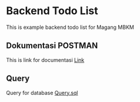 # Backend Todo List
This is example backend todo list for Magang MBKM

## Dokumentasi POSTMAN
This is link for documentasi [Link](https://documenter.getpostman.com/view/12456808/VUxRNRbz)

## Query
Query for database [Query.sql](./query.sql)